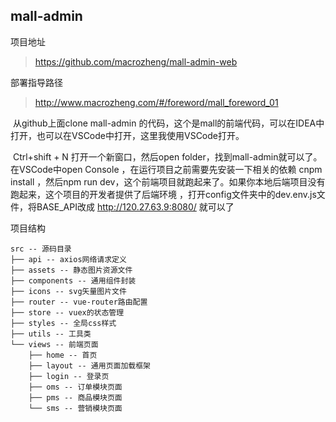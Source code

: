 ## mall-admin

项目地址

> https://github.com/macrozheng/mall-admin-web



部署指导路径

> http://www.macrozheng.com/#/foreword/mall_foreword_01

​	从github上面clone  mall-admin  的代码，这个是mall的前端代码，可以在IDEA中打开，也可以在VSCode中打开，这里我使用VSCode打开。

​	Ctrl+shift + N 打开一个新窗口，然后open folder，找到mall-admin就可以了。在VSCode中open Console  ，在运行项目之前需要先安装一下相关的依赖 cnpm install ，然后npm run dev，这个前端项目就跑起来了。如果你本地后端项目没有跑起来，这个项目的开发者提供了后端环境 ，打开config文件夹中的dev.env.js文件，将BASE_API改成 http://120.27.63.9:8080/ 就可以了



项目结构

```vue
src -- 源码目录
├── api -- axios网络请求定义
├── assets -- 静态图片资源文件
├── components -- 通用组件封装
├── icons -- svg矢量图片文件
├── router -- vue-router路由配置
├── store -- vuex的状态管理
├── styles -- 全局css样式
├── utils -- 工具类
└── views -- 前端页面
    ├── home -- 首页
    ├── layout -- 通用页面加载框架
    ├── login -- 登录页
    ├── oms -- 订单模块页面
    ├── pms -- 商品模块页面
    └── sms -- 营销模块页面
```